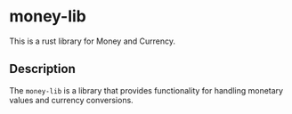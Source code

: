 # money-lib

This is a rust library for Money and Currency.

## Description

The `money-lib` is a library that provides functionality for handling monetary values and currency conversions.